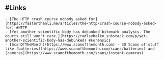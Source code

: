 ## #Links
	- [The HTTP crash course nobody asked for](https://fasterthanli.me/articles/the-http-crash-course-nobody-asked-for) #HTTP
	- [Yet another scientific body has debunked bitemark analysis. The courts still won't care.](https://radleybalko.substack.com/p/yet-another-scientific-body-has-debunked) #Forensics
	- [ScanOfTheMonth](https://www.scanofthemonth.com) - 3D Scans of stuff like [batteries](https://www.scanofthemonth.com/scans/batteries) and [cameras](https://www.scanofthemonth.com/scans/instant-cameras)